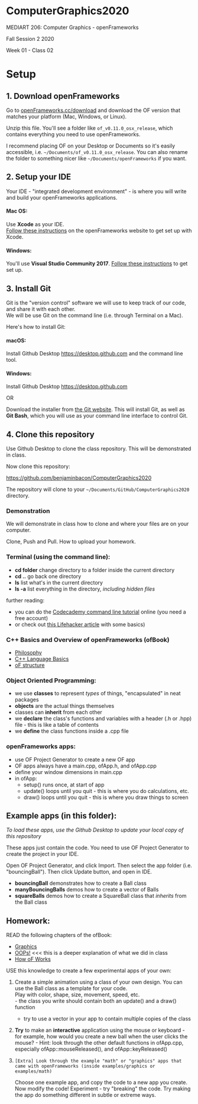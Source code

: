 # ComputerGraphics2020

MEDIART 206: Computer Graphics - openFrameworks
	
Fall Session 2 2020	 

Week 01 - Class 02

# Setup


## 1. Download openFrameworks

Go to [openFrameworks.cc/download](http://openframeworks.cc/download/) and download the OF version that matches your platform (Mac, Windows, or Linux).

Unzip this file. You'll see a folder like `of_v0.11.0_osx_release`, which contains everything you need to use openFrameworks. 

I recommend placing OF on your Desktop or Documents so it's easily accessible, i.e. `~/Documents/of_v0.11.0_osx_release`.  You can also rename the folder to something nicer like `~/Documents/openFrameworks` if you want.


## 2. Setup your IDE

Your IDE - "integrated development environment" - is where you will write and build your openFrameworks applications.

#### Mac OS:
Use **Xcode** as your IDE.  
[Follow these instructions](http://openframeworks.cc/setup/xcode/) on the openFrameworks website to get set up with Xcode.  

#### Windows:
You'll use **Visual Studio Community 2017**.  [Follow these instructions](http://openframeworks.cc/setup/vs/) to get set up.


## 3. Install Git

Git is the "version control" software we will use to keep track of our code, and share it with each other.  
We will be use Git on the command line (i.e. through Terminal on a Mac).

Here's how to install Git:

#### macOS:

Install Github Desktop https://desktop.github.com and the command line tool.


#### Windows:

Install Github Desktop https://desktop.github.com

OR

Download the installer from [the Git website](https://git-scm.com/download/win).  This will install Git, as well as __Git Bash__, which you will use as your command line interface to control Git.


## 4. Clone this repository

Use Github Desktop to clone the class repository. This will be demonstrated in class.

Now clone this repository:

https://github.com/benjaminbacon/ComputerGraphics2020

The repository will clone to your `~/Documents/GitHub/ComputerGraphics2020` directory.

### Demonstration

We will demonstrate in class how to clone and where your files are on your computer.

Clone, Push and Pull. How to upload your homework.

### Terminal (using the command line):

- **cd folder** change directory to a folder inside the current directory
- **cd ..** go back one directory
- **ls** list what's in the current directory
- **ls -a** list everything in the directory, _including hidden files_

further reading:

- you can do the [Codecademy command line tutorial](https://www.codecademy.com/courses/learn-the-command-line/lessons/navigation/exercises/your-first-command?action=lesson_resume) online (you need a free account)
- or check out [this Lifehacker article](http://lifehacker.com/5633909/who-needs-a-mouse-learn-to-use-the-command-line-for-almost-anything) with some basics)

### C++ Basics and Overview of openFrameworks (ofBook)

- [Philosophy](https://openframeworks.cc/ofBook/chapters/of_philosophy.html)
- [C++ Language Basics](https://openframeworks.cc/ofBook/chapters/cplusplus_basics.html) 
- [oF structure](https://openframeworks.cc/ofBook/chapters/setup_and_project_structure.html)

### Object Oriented Programming:

 - we use **classes** to represent _types_ of things, "encapsulated" in neat packages
 - **objects** are the actual things themselves
 - classes can **inherit** from each other
 - we **declare** the class's functions and variables with a header (.h or .hpp) file - this is like a table of contents
 - we **define** the class functions inside a .cpp file

### openFrameworks apps: 

 - use OF Project Generator to create a new OF app
 - OF apps always have a main.cpp, ofApp.h, and ofApp.cpp
 - define your window dimensions in main.cpp
 - in ofApp:
     - setup() runs once, at start of app
     - update() loops until you quit - this is where you do calculations, etc.
     - draw() loops until you quit - this is where you draw things to screen

## Example apps (in this folder):

_To load these apps, use the Github Desktop to update your local copy of this repository_

These apps just contain the code.  You need to use OF Project Generator to create the project in your IDE.  

Open OF Project Generator, and click Import.  Then select the app folder (i.e. "bouncingBall").  Then click Update button, and open in IDE.

 - **bouncingBall** demonstrates how to create a Ball class
 - **manyBouncingBalls** demos how to create a vector of Balls 
 - **squareBalls** demos how to create a SquareBall class that _inherits_ from the Ball class

## Homework:

READ the following chapters of the ofBook:

 - [Graphics](http://openframeworks.cc/ofBook/chapters/intro_to_graphics.html)
 - [OOPs!](http://openframeworks.cc/ofBook/chapters/OOPs!.html) <<< this is a deeper explanation of what we did in class
 - [How oF Works](http://openframeworks.cc/ofBook/chapters/how_of_works.html)

USE this knowledge to create a few experimental apps of your own:

1.    Create a simple animation using a class of your own design.  You can use the Ball class as a template for your code.  
    Play with color, shape, size, movement, speed, etc.  
          - the class you write should contain both an update() and a draw() function  
        - try to use a vector in your app to contain multiple copies of the class  

2.    **Try** to make an **interactive** application using the mouse or keyboard
    - for example, how would you create a new ball when the user clicks the mouse?
    - Hint: look through the other default functions in ofApp.cpp, especially ofApp::mouseReleased(), and ofApp::keyReleased()

3.     [Extra] Look through the example "math" or "graphics" apps that came with openFrameworks (inside examples/graphics or examples/math)  
    Choose one example app, and copy the code to a new app you create.  Now modify the code!  Experiment - try "breaking" the code.  Try making the app do something different in subtle or extreme ways.
